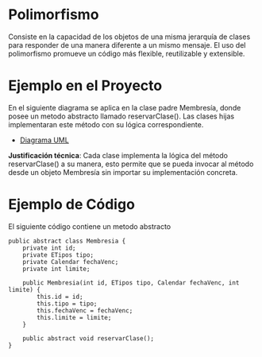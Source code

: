 # Polimorfismo
Consiste en la capacidad de los objetos de una misma jerarquía de clases para responder de una manera diferente a un mismo mensaje. El uso del polimorfismo promueve un código más flexible, reutilizable y extensible.

# Ejemplo en el Proyecto
En el siguiente diagrama se aplica en la clase padre Membresía, donde posee un metodo abstracto llamado reservarClase(). Las clases hijas implementaran este método con su lógica correspondiente.

- [Diagrama UML](https://drive.google.com/file/d/1K_jN4m9WBeuxVqOSuiEBKBCtUU5M1NFK/view?usp=sharing)

**Justificación técnica**: Cada clase implementa la lógica del método reservarClase() a su manera, esto permite que se pueda invocar al método desde un objeto Membresía sin importar su implementación concreta. 

# Ejemplo de Código
El siguiente código contiene un metodo abstracto 
```
public abstract class Membresia {
    private int id;
    private ETipos tipo;
    private Calendar fechaVenc;
    private int limite;

    public Membresia(int id, ETipos tipo, Calendar fechaVenc, int limite) {
        this.id = id;
        this.tipo = tipo;
        this.fechaVenc = fechaVenc;
        this.limite = limite;
    }

    public abstract void reservarClase();
}
```  
